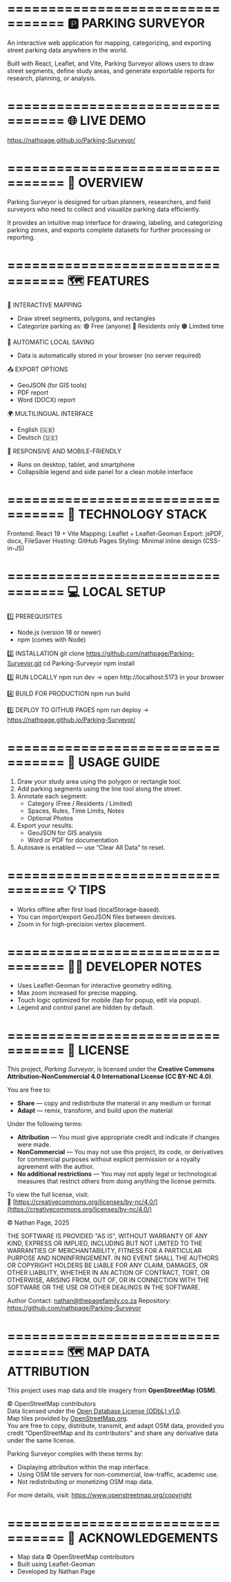 =================================
🅿️ PARKING SURVEYOR
=================================

An interactive web application for mapping, categorizing, and exporting
street parking data anywhere in the world.

Built with React, Leaflet, and Vite, Parking Surveyor allows users to
draw street segments, define study areas, and generate exportable
reports for research, planning, or analysis.

=================================
🌐 LIVE DEMO
=================================

https://nathpage.github.io/Parking-Surveyor/

=================================
🧭 OVERVIEW
=================================

Parking Surveyor is designed for urban planners, researchers, and field
surveyors who need to collect and visualize parking data efficiently.

It provides an intuitive map interface for drawing, labeling, and
categorizing parking zones, and exports complete datasets for further
processing or reporting.

=================================
🗺️ FEATURES
=================================

🧩 INTERACTIVE MAPPING
 - Draw street segments, polygons, and rectangles
 - Categorize parking as:
   🟢 Free (anyone)
   🔴 Residents only
   🟠 Limited time

💾 AUTOMATIC LOCAL SAVING
 - Data is automatically stored in your browser (no server required)

📤 EXPORT OPTIONS
 - GeoJSON (for GIS tools)
 - PDF report
 - Word (DOCX) report

🌍 MULTILINGUAL INTERFACE
 - English (🇬🇧)
 - Deutsch (🇩🇪)

📱 RESPONSIVE AND MOBILE-FRIENDLY
 - Runs on desktop, tablet, and smartphone
 - Collapsible legend and side panel for a clean mobile interface

=================================
🧰 TECHNOLOGY STACK
=================================

Frontend:  React 19 + Vite
Mapping:   Leaflet + Leaflet-Geoman
Export:    jsPDF, docx, FileSaver
Hosting:   GitHub Pages
Styling:   Minimal inline design (CSS-in-JS)

=================================
💻 LOCAL SETUP
=================================

1️⃣ PREREQUISITES
 - Node.js (version 18 or newer)
 - npm (comes with Node)

2️⃣ INSTALLATION
   git clone https://github.com/nathpage/Parking-Surveyor.git
   cd Parking-Surveyor
   npm install

3️⃣ RUN LOCALLY
   npm run dev
   → open http://localhost:5173 in your browser

4️⃣ BUILD FOR PRODUCTION
   npm run build

5️⃣ DEPLOY TO GITHUB PAGES
   npm run deploy
   → https://nathpage.github.io/Parking-Surveyor/

=================================
🧾 USAGE GUIDE
=================================

1. Draw your study area using the polygon or rectangle tool.
2. Add parking segments using the line tool along the street.
3. Annotate each segment:
   - Category (Free / Residents / Limited)
   - Spaces, Rules, Time Limits, Notes
   - Optional Photos
4. Export your results:
   - GeoJSON for GIS analysis
   - Word or PDF for documentation
5. Autosave is enabled — use “Clear All Data” to reset.

=================================
💡 TIPS
=================================

 - Works offline after first load (localStorage-based).
 - You can import/export GeoJSON files between devices.
 - Zoom in for high-precision vertex placement.

=================================
🧑‍💻 DEVELOPER NOTES
=================================

 - Uses Leaflet-Geoman for interactive geometry editing.
 - Max zoom increased for precise mapping.
 - Touch logic optimized for mobile (tap for popup, edit via popup).
 - Legend and control panel are hidden by default.

=================================
📜 LICENSE
=================================

This project, *Parking Surveyor*, is licensed under the
**Creative Commons Attribution–NonCommercial 4.0 International License (CC BY-NC 4.0)**.

You are free to:
- **Share** — copy and redistribute the material in any medium or format  
- **Adapt** — remix, transform, and build upon the material  

Under the following terms:
- **Attribution** — You must give appropriate credit and indicate if changes were made.  
- **NonCommercial** — You may not use this project, its code, or derivatives for commercial purposes without explicit permission or a royalty agreement with the author.  
- **No additional restrictions** — You may not apply legal or technological measures that restrict others from doing anything the license permits.  

To view the full license, visit:  
🔗 [https://creativecommons.org/licenses/by-nc/4.0/](https://creativecommons.org/licenses/by-nc/4.0/)

© Nathan Page, 2025

THE SOFTWARE IS PROVIDED "AS IS", WITHOUT WARRANTY OF ANY KIND,
EXPRESS OR IMPLIED, INCLUDING BUT NOT LIMITED TO THE WARRANTIES OF
MERCHANTABILITY, FITNESS FOR A PARTICULAR PURPOSE AND NONINFRINGEMENT.
IN NO EVENT SHALL THE AUTHORS OR COPYRIGHT HOLDERS BE LIABLE FOR ANY
CLAIM, DAMAGES, OR OTHER LIABILITY, WHETHER IN AN ACTION OF CONTRACT,
TORT, OR OTHERWISE, ARISING FROM, OUT OF, OR IN CONNECTION WITH THE
SOFTWARE OR THE USE OR OTHER DEALINGS IN THE SOFTWARE.

Author Contact: nathan@thepagefamily.co.za
Repository: https://github.com/nathpage/Parking-Surveyor

=================================
🗺️ MAP DATA ATTRIBUTION
=================================

This project uses map data and tile imagery from **OpenStreetMap (OSM)**.

© OpenStreetMap contributors  
Data licensed under the [Open Database License (ODbL) v1.0](https://opendatacommons.org/licenses/odbl/1.0/).  
Map tiles provided by [OpenStreetMap.org](https://www.openstreetmap.org/).  
You are free to copy, distribute, transmit, and adapt OSM data, provided you credit 
“OpenStreetMap and its contributors” and share any derivative data under the same license.

Parking Surveyor complies with these terms by:
 - Displaying attribution within the map interface.
 - Using OSM tile servers for non-commercial, low-traffic, academic use.
 - Not redistributing or monetizing OSM map data.

For more details, visit: https://www.openstreetmap.org/copyright

=================================
🙏 ACKNOWLEDGEMENTS
=================================

 - Map data © OpenStreetMap contributors
 - Built using Leaflet-Geoman
 - Developed by Nathan Page
